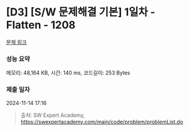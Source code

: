 # [D3] [S/W 문제해결 기본] 1일차 - Flatten - 1208 

[문제 링크](https://swexpertacademy.com/main/code/problem/problemDetail.do?contestProbId=AV139KOaABgCFAYh) 

### 성능 요약

메모리: 48,164 KB, 시간: 140 ms, 코드길이: 253 Bytes

### 제출 일자

2024-11-14 17:16



> 출처: SW Expert Academy, https://swexpertacademy.com/main/code/problem/problemList.do